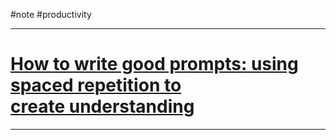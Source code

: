 #note #productivity 

--- 
# [How to write good prompts: using spaced repetition to create understanding](https://andymatuschak.org/prompts/)

----------
